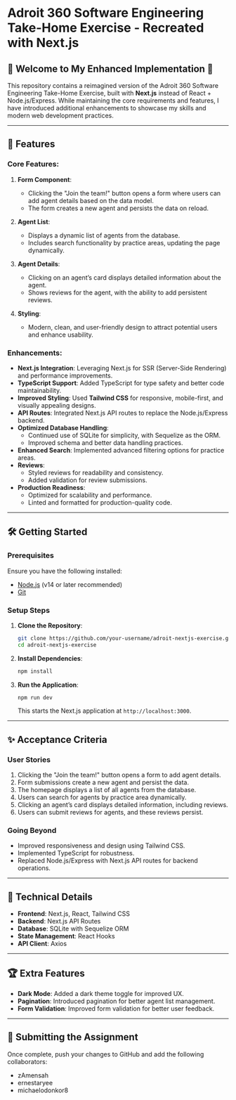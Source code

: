 # Adroit 360 Software Engineering Take-Home Exercise - Recreated with Next.js

## 🌟 Welcome to My Enhanced Implementation 🌟

This repository contains a reimagined version of the Adroit 360 Software Engineering Take-Home Exercise, built with **Next.js** instead of React + Node.js/Express. While maintaining the core requirements and features, I have introduced additional enhancements to showcase my skills and modern web development practices.

---

## 🚀 Features

### Core Features:
1. **Form Component**:
   - Clicking the "Join the team!" button opens a form where users can add agent details based on the data model.
   - The form creates a new agent and persists the data on reload.

2. **Agent List**:
   - Displays a dynamic list of agents from the database.
   - Includes search functionality by practice areas, updating the page dynamically.

3. **Agent Details**:
   - Clicking on an agent’s card displays detailed information about the agent.
   - Shows reviews for the agent, with the ability to add persistent reviews.

4. **Styling**:
   - Modern, clean, and user-friendly design to attract potential users and enhance usability.

### Enhancements:
- **Next.js Integration**: Leveraging Next.js for SSR (Server-Side Rendering) and performance improvements.
- **TypeScript Support**: Added TypeScript for type safety and better code maintainability.
- **Improved Styling**: Used **Tailwind CSS** for responsive, mobile-first, and visually appealing designs.
- **API Routes**: Integrated Next.js API routes to replace the Node.js/Express backend.
- **Optimized Database Handling**:
  - Continued use of SQLite for simplicity, with Sequelize as the ORM.
  - Improved schema and better data handling practices.
- **Enhanced Search**: Implemented advanced filtering options for practice areas.
- **Reviews**:
  - Styled reviews for readability and consistency.
  - Added validation for review submissions.
- **Production Readiness**:
  - Optimized for scalability and performance.
  - Linted and formatted for production-quality code.

---

## 🛠️ Getting Started

### Prerequisites
Ensure you have the following installed:
- [Node.js](https://nodejs.org/) (v14 or later recommended)
- [Git](https://git-scm.com/)

### Setup Steps

1. **Clone the Repository**:
   ```bash
   git clone https://github.com/your-username/adroit-nextjs-exercise.git
   cd adroit-nextjs-exercise
   ```

2. **Install Dependencies**:
   ```bash
   npm install
   ```

4. **Run the Application**:
   ```bash
   npm run dev
   ```
   This starts the Next.js application at `http://localhost:3000`.

---

## ✨ Acceptance Criteria

### User Stories
1. Clicking the "Join the team!" button opens a form to add agent details.
2. Form submissions create a new agent and persist the data.
3. The homepage displays a list of all agents from the database.
4. Users can search for agents by practice area dynamically.
5. Clicking an agent’s card displays detailed information, including reviews.
6. Users can submit reviews for agents, and these reviews persist.

### Going Beyond
- Improved responsiveness and design using Tailwind CSS.
- Implemented TypeScript for robustness.
- Replaced Node.js/Express with Next.js API routes for backend operations.

---

## 🔧 Technical Details

- **Frontend**: Next.js, React, Tailwind CSS
- **Backend**: Next.js API Routes
- **Database**: SQLite with Sequelize ORM
- **State Management**: React Hooks
- **API Client**: Axios

---

## 🏆 Extra Features

- **Dark Mode**: Added a dark theme toggle for improved UX.
- **Pagination**: Introduced pagination for better agent list management.
- **Form Validation**: Improved form validation for better user feedback.

---

## 🤝 Submitting the Assignment

Once complete, push your changes to GitHub and add the following collaborators:
- zAmensah
- ernestaryee
- michaelodonkor8

